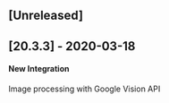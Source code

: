## [Unreleased]


## [20.3.3] - 2020-03-18
#### New Integration
Image processing with Google Vision API